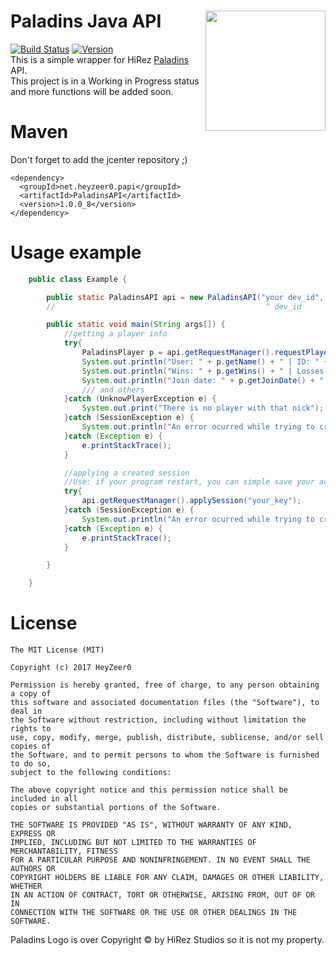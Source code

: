 # Paladins Java API <img align="right" src="https://hzweb.hi-rezgame.net/paladins-web/wp-content/uploads/2016/06/cropped-2016-06-03-192x192.png" height="192" width="192">
[![Build Status](http://ci.heyzeer0.cf/buildStatus/icon?job=Paladins%20Java%20API)](http://ci.heyzeer0.cf/job/Paladins%20Java%20API/) [![Version](https://api.bintray.com/packages/heyzeer0/maven/Paladins-Java-API/images/download.svg)](https://bintray.com/heyzeer0/maven/Paladins-Java-API)</br>
This is a simple wrapper for HiRez [Paladins](https://www.paladins.com/?lang=pt_BR) API.</br>
This project is in a Working in Progress status and more functions will be added soon.

Maven
========
Don't forget to add the jcenter repository ;)
```maven
<dependency>
  <groupId>net.heyzeer0.papi</groupId>
  <artifactId>PaladinsAPI</artifactId>
  <version>1.0.0_8</version>
</dependency>
```


Usage example
========
```java
    public class Example {

        public static PaladinsAPI api = new PaladinsAPI("your dev_id", "your_dev_key", Platform.PC);
        //                                               ^ dev_id       ^ dev_key      ^ Platform#PC/XBOX/PS4

        public static void main(String args[]) {
            //getting a player info
            try{
                PaladinsPlayer p = api.getRequestManager().requestPlayer("HeyZeer0");
                System.out.println("User: " + p.getName() + " | ID: " + p.getID() + " | Level: " + p.getLevel());
                System.out.println("Wins: " + p.getWins() + " | Losses: " + p.getLosses() + " | Leaves: " + p.getLeaves());
                System.out.println("Join date: " + p.getJoinDate() + " | Last login: " + p.getLastLogin());
                /// and others
            }catch (UnknowPlayerException e) {
                System.out.print("There is no player with that nick");
            }catch (SessionException e) {
                System.out.println("An error ocurred while trying to create the session: " + e.getLocalizedMessage());
            }catch (Exception e) {
                e.printStackTrace();
            }

            //applying a created session
            //Use: if your program restart, you can simple save your actual key and use it when restarts, respecting the 15m time limit
            try{
                api.getRequestManager().applySession("your_key");
            }catch (SessionException e) {
                System.out.println("An error ocurred while trying to create the session: " + e.getLocalizedMessage());
            }catch (Exception e) {
                e.printStackTrace();
            }

        }

    }
```

License
========
```
The MIT License (MIT)

Copyright (c) 2017 HeyZeer0

Permission is hereby granted, free of charge, to any person obtaining a copy of
this software and associated documentation files (the "Software"), to deal in
the Software without restriction, including without limitation the rights to
use, copy, modify, merge, publish, distribute, sublicense, and/or sell copies of
the Software, and to permit persons to whom the Software is furnished to do so,
subject to the following conditions:

The above copyright notice and this permission notice shall be included in all
copies or substantial portions of the Software.

THE SOFTWARE IS PROVIDED "AS IS", WITHOUT WARRANTY OF ANY KIND, EXPRESS OR
IMPLIED, INCLUDING BUT NOT LIMITED TO THE WARRANTIES OF MERCHANTABILITY, FITNESS
FOR A PARTICULAR PURPOSE AND NONINFRINGEMENT. IN NO EVENT SHALL THE AUTHORS OR
COPYRIGHT HOLDERS BE LIABLE FOR ANY CLAIM, DAMAGES OR OTHER LIABILITY, WHETHER
IN AN ACTION OF CONTRACT, TORT OR OTHERWISE, ARISING FROM, OUT OF OR IN
CONNECTION WITH THE SOFTWARE OR THE USE OR OTHER DEALINGS IN THE SOFTWARE.
```

Paladins Logo is over Copyright © by HiRez Studios so it is not my property.
